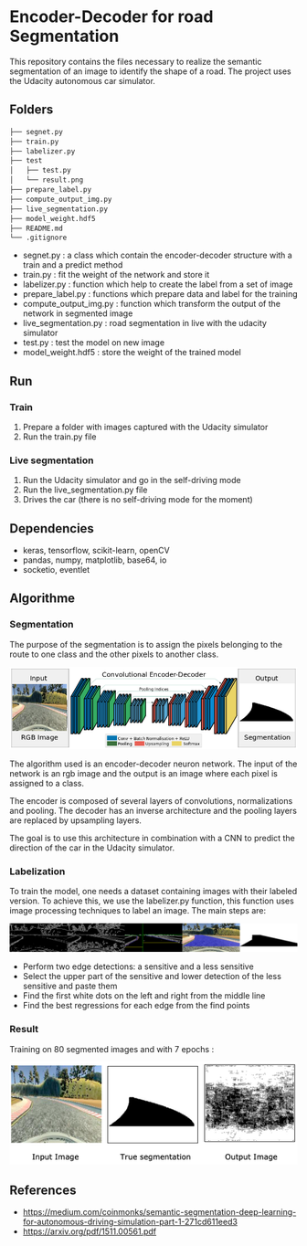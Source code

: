 # Encoder-Decoder for road Segmentation

This repository contains the files necessary to realize the semantic segmentation of an image to identify the shape of a road. The project uses the Udacity autonomous car simulator.

## Folders

```bash
├── segnet.py
├── train.py
├── labelizer.py
├── test 
│   ├── test.py
│   └── result.png
├── prepare_label.py
├── compute_output_img.py
├── live_segmentation.py
├── model_weight.hdf5
├── README.md
└── .gitignore
```

* segnet.py : a class which contain the encoder-decoder structure with a train and a predict method
* train.py : fit the weight of the network and store it
* labelizer.py : function which help to create the label from a set of image
* prepare_label.py : functions which prepare data and label for the training
* compute_output_img.py : function which transform the output of the network in segmented image
* live_segmentation.py : road segmentation in live with the udacity simulator
* test.py : test the model on new image
* model_weight.hdf5 : store the weight of the trained model

## Run

### Train

1. Prepare a folder with images captured with the Udacity simulator
2. Run the train.py file

### Live segmentation

1. Run the Udacity simulator and go in the self-driving mode
2. Run the live_segmentation.py file
3. Drives the car (there is no self-driving mode for the moment)

## Dependencies

* keras, tensorflow, scikit-learn, openCV
* pandas, numpy, matplotlib, base64, io
* socketio, eventlet

## Algorithme

### Segmentation

The purpose of the segmentation is to assign the pixels belonging to the route to one class and the other pixels to another class.

![segnet](https://github.com/amaurylekens/SDC_Segnet/blob/master/images/segnet.png)

The algorithm used is an encoder-decoder neuron network. The input of the network is an rgb image and the output is an image where each pixel is assigned to a class. 

The encoder is composed of several layers of convolutions, normalizations and pooling. The decoder has an inverse architecture and the pooling layers are replaced by upsampling layers.

The goal is to use this architecture in combination with a CNN to predict the direction of the car in the Udacity simulator.

### Labelization

To train the model, one needs a dataset containing images with their labeled version. To achieve this, we use the labelizer.py function, this function uses image processing techniques to label an image. The main steps are:

![segnet](https://github.com/amaurylekens/SDC_Segnet/blob/master/images/labelization.png)

* Perform two edge detections: a sensitive and a less sensitive
* Select the upper part of the sensitive and lower detection of the less sensitive and paste them
* Find the first white dots on the left and right from the middle line
* Find the best regressions for each edge from the find points

### Result

Training on 80 segmented images and with 7 epochs : 

<p align="center">
  <img src="https://github.com/amaurylekens/SDC_Segnet/blob/master/test/result.png"/>
</p>

## References

* https://medium.com/coinmonks/semantic-segmentation-deep-learning-for-autonomous-driving-simulation-part-1-271cd611eed3
* https://arxiv.org/pdf/1511.00561.pdf

